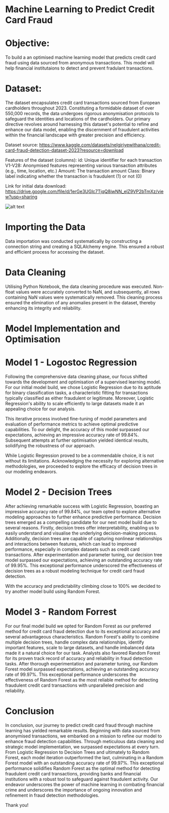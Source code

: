 # Machine Learning to Predict Credit Card Fraud

# Objective:
To build a an optimised machine learning model that predicts credit card fraud using data sourced from anonymous transactions.
This model will help financial institutaions to detect and prevent fradulant transactions.

# Dataset:
The dataset encapsulates credit card transactions sourced from European cardholders throughout 2023. 
Constituting a formidable dataset of over 550,000 records, the data undergoes rigorous anonymisation protocols to safeguard the identities and locations of the cardholders. 
Our primary directive revolves around harnessing this dataset's potential to refine and enhance our data model, enabling the discernment of fraudulent activities within the financial landscape with greater precision and efficiency.

Dataset source: https://www.kaggle.com/datasets/nelgiriyewithana/credit-card-fraud-detection-dataset-2023?resource=download

Features of the dataset (columns):
    id:     Unique identifier for each transaction
    V1-V28: Anonymised features representing various transaction attributes (e.g., time, location, etc.)
    Amount: The transaction amount
    Class:  Binary label indicating whether the transaction is fraudulent (1) or not (0)

Link for initial data download: https://drive.google.com/file/d/1erGe3UGlc7TjqQ8iwNN_elZ9VP2bTmXz/view?usp=sharing

![alt text](ccf.jpg)


# Importing the Data
Data importation was conducted systematically by constructing a connection string and creating a SQLAlchemy engine. This ensured a robust and efficient process for accessing the dataset.

# Data Cleaning
Utilising Python Notebook, the data cleaning procedure was executed. Non-float values were accurately converted to NaN, and subsequently, all rows containing NaN values were systematically removed. This cleaning process ensured the elimination of any anomalies present in the dataset, thereby enhancing its integrity and reliability.

# Model Implementation and Optimisation

# Model 1 - Logostoc Regression
Following the comprehensive data cleaning phase, our focus shifted towards the development and optimisation of a supervised learning model. For our initial model build, we chose Logistic Regression due to its aptitude for binary classification tasks, a characteristic fitting for transactions typically classified as either fraudulent or legitimate. Moreover, Logistic Regression's ability to scale efficiently to large datasets made it an appealing choice for our analysis.

This iterative process involved fine-tuning of model parameters and evaluation of performance metrics to achieve optimal predictive capabilities. To our delight, the accuracy of this model surpassed our expectations, achieving an impressive accuracy rate of 99.84%. Subsequent attempts at further optimisation yielded identical results, solidifying the robustness of our approach.

While Logistic Regression proved to be a commendable choice, it is not without its limitations. Acknowledging the necessity for exploring alternative methodologies, we proceeded to explore the efficacy of decision trees in our modeling endeavors.

# Model 2 - Decision Trees
After achieving remarkable success with Logistic Regression, boasting an impressive accuracy rate of 99.84%, our team opted to explore alternative modeling approaches to further enhance predictive performance. Decision trees emerged as a compelling candidate for our next model build due to several reasons. Firstly, decision trees offer interpretability, enabling us to easily understand and visualise the underlying decision-making process. Additionally, decision trees are capable of capturing nonlinear relationships and interactions between features, which can lead to improved performance, especially in complex datasets such as credit card transactions. After experimentation and parameter tuning, our decision tree model surpassed our expectations, achieving an outstanding accuracy rate of 99.95%. This exceptional performance underscored the effectiveness of decision trees as a robust modeling technique for credit card fraud detection.

With the accuracy and predictability climbing close to 100% we decided to try another model build using Random Forest.

# Model 3 - Random Forrest
For our final model build we opted for Random Forest as our preferred method for credit card fraud detection due to its exceptional accuracy and several advantageous characteristics. Random Forest's ability to combine multiple decision trees, handle complex data relationships, identify important features, scale to large datasets, and handle imbalanced data made it a natural choice for our task. Analysts also favored Random Forest for its proven track record of accuracy and reliability in fraud detection tasks. After thorough experimentation and parameter tuning, our Random Forest model surpassed expectations, achieving an outstanding accuracy rate of 99.97%. This exceptional performance underscores the effectiveness of Random Forest as the most reliable method for detecting fraudulent credit card transactions with unparalleled precision and reliability.

# Conclusion
In conclusion, our journey to predict credit card fraud through machine learning has yielded remarkable results. Beginning with data sourced from anonymised transactions, we embarked on a mission to refine our model to enhance fraud detection capabilities. Through meticulous data cleaning and strategic model implementation, we surpassed expectations at every turn. From Logistic Regression to Decision Trees and ultimately to Random Forest, each model iteration outperformed the last, culminating in a Random Forest model with an outstanding accuracy rate of 99.97%. This exceptional performance solidifies Random Forest as the optimal method for detecting fraudulent credit card transactions, providing banks and financial institutions with a robust tool to safeguard against fraudulent activity. Our endeavor underscores the power of machine learning in combating financial crime and underscores the importance of ongoing innovation and refinement in fraud detection methodologies.

Thank you!


